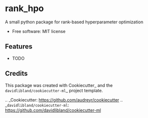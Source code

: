 # rank_hpo


A small python package for rank-based hyperparameter optimization


* Free software: MIT license


## Features

* TODO

## Credits

This package was created with Cookiecutter_ and the `davidlibland/cookiecutter-ml`_ project template.

.. _Cookiecutter: https://github.com/audreyr/cookiecutter
.. _`davidlibland/cookiecutter-ml`: https://github.com/davidlibland/cookiecutter-ml
